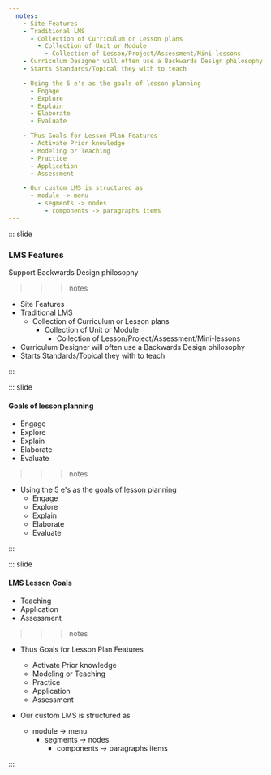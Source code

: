 ```yaml
---
  notes:
    - Site Features
    - Traditional LMS
      - Collection of Curriculum or Lesson plans
        - Collection of Unit or Module
          - Collection of Lesson/Project/Assessment/Mini-lessons
    - Curriculum Designer will often use a Backwards Design philosophy
    - Starts Standards/Topical they with to teach

    - Using the 5 e's as the goals of lesson planning
      - Engage
      - Explore
      - Explain
      - Elaborate
      - Evaluate

    - Thus Goals for Lesson Plan Features
      - Activate Prior knowledge
      - Modeling or Teaching
      - Practice
      - Application
      - Assessment

    - Our custom LMS is structured as
      - module -> menu
        - segments -> nodes
          - components -> paragraphs items
---
```


::: slide

### LMS Features

Support Backwards Design philosophy

>>> notes
  - Site Features
  - Traditional LMS
    - Collection of Curriculum or Lesson plans
      - Collection of Unit or Module
        - Collection of Lesson/Project/Assessment/Mini-lessons
  - Curriculum Designer will often use a Backwards Design philosophy
  - Starts Standards/Topical they with to teach

>>>

:::

::: slide

#### Goals of lesson planning

   - Engage
   - Explore
   - Explain
   - Elaborate
   - Evaluate

>>> notes
  - Using the 5 e's as the goals of lesson planning
    - Engage
    - Explore
    - Explain
    - Elaborate
    - Evaluate

>>>

:::

::: slide

#### LMS Lesson Goals

   - Teaching
   - Application
   - Assessment

>>> notes
  - Thus Goals for Lesson Plan Features
    - Activate Prior knowledge
    - Modeling or Teaching
    - Practice
    - Application
    - Assessment

  - Our custom LMS is structured as
    - module -> menu
      - segments -> nodes
        - components -> paragraphs items
>>>
:::
